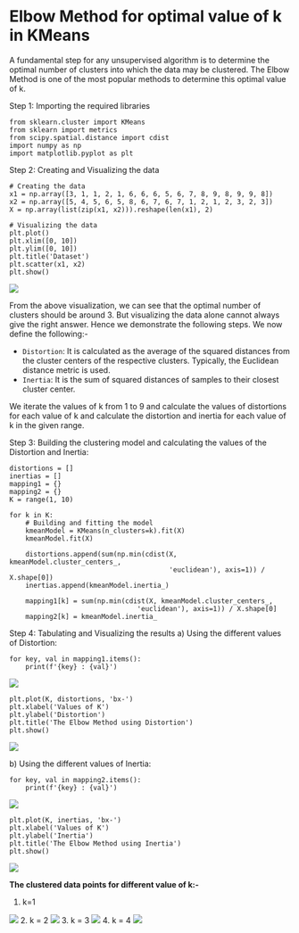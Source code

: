 # Elbow Method for optimal value of k in KMeans

A fundamental step for any unsupervised algorithm is to determine the optimal number of clusters into which the data may be clustered. The Elbow Method is one of the most popular methods to determine this optimal value of k.

Step 1: Importing the required libraries
```
from sklearn.cluster import KMeans
from sklearn import metrics
from scipy.spatial.distance import cdist
import numpy as np
import matplotlib.pyplot as plt
```
Step 2: Creating and Visualizing the data
```
# Creating the data
x1 = np.array([3, 1, 1, 2, 1, 6, 6, 6, 5, 6, 7, 8, 9, 8, 9, 9, 8])
x2 = np.array([5, 4, 5, 6, 5, 8, 6, 7, 6, 7, 1, 2, 1, 2, 3, 2, 3])
X = np.array(list(zip(x1, x2))).reshape(len(x1), 2)

# Visualizing the data
plt.plot()
plt.xlim([0, 10])
plt.ylim([0, 10])
plt.title('Dataset')
plt.scatter(x1, x2)
plt.show()
```

<img src="https://media.geeksforgeeks.org/wp-content/uploads/20190606104746/data2.png">

From the above visualization, we can see that the optimal number of clusters should be around 3. But visualizing the data alone cannot always give the right answer. Hence we demonstrate the following steps.
We now define the following:-

* `Distortion`: It is calculated as the average of the squared distances from the cluster centers of the respective clusters. Typically, the Euclidean distance metric is used.
* `Inertia`: It is the sum of squared distances of samples to their closest cluster center.

We iterate the values of k from 1 to 9 and calculate the values of distortions for each value of k and calculate the distortion and inertia for each value of k in the given range.

Step 3: Building the clustering model and calculating the values of the Distortion and Inertia:

```
distortions = []
inertias = []
mapping1 = {}
mapping2 = {}
K = range(1, 10)

for k in K:
	# Building and fitting the model
	kmeanModel = KMeans(n_clusters=k).fit(X)
	kmeanModel.fit(X)

	distortions.append(sum(np.min(cdist(X, kmeanModel.cluster_centers_,
										'euclidean'), axis=1)) / X.shape[0])
	inertias.append(kmeanModel.inertia_)

	mapping1[k] = sum(np.min(cdist(X, kmeanModel.cluster_centers_,
								'euclidean'), axis=1)) / X.shape[0]
	mapping2[k] = kmeanModel.inertia_
```

Step 4: Tabulating and Visualizing the results
a) Using the different values of Distortion:
```
for key, val in mapping1.items():
	print(f'{key} : {val}')
```

<img src="https://media.geeksforgeeks.org/wp-content/uploads/20190606105454/distortion_vertical.png">

```
plt.plot(K, distortions, 'bx-')
plt.xlabel('Values of K')
plt.ylabel('Distortion')
plt.title('The Elbow Method using Distortion')
plt.show()
```

<img src="https://media.geeksforgeeks.org/wp-content/uploads/20190606105550/distortion1.png">

b) Using the different values of Inertia:

```
for key, val in mapping2.items():
	print(f'{key} : {val}')
```

<img src="https://media.geeksforgeeks.org/wp-content/uploads/20190606105704/inertia_vertical.png">

```
plt.plot(K, inertias, 'bx-')
plt.xlabel('Values of K')
plt.ylabel('Inertia')
plt.title('The Elbow Method using Inertia')
plt.show()
```

<img src="https://media.geeksforgeeks.org/wp-content/uploads/20190606105746/inertia.png">

**The clustered data points for different value of k:-**
1) k=1
<img src="https://media.geeksforgeeks.org/wp-content/uploads/20190606114803/k18.png">
2. k = 2
<img src="https://media.geeksforgeeks.org/wp-content/uploads/20190606114805/k27.png">
3. k = 3
<img src="https://media.geeksforgeeks.org/wp-content/uploads/20190606114806/k35.png">
4. k = 4
<img src="https://media.geeksforgeeks.org/wp-content/uploads/20190606114808/k45.png">